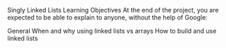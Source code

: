 Singly Linked Lists
Learning Objectives
At the end of the project, you are expected to be able to explain to anyone, without the help of Google:

General
When and why using linked lists vs arrays
How to build and use linked lists
